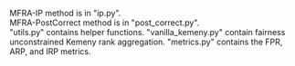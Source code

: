 MFRA-IP method is in "ip.py".  
MFRA-PostCorrect method is in "post_correct.py".  
"utils.py" contains helper functions.
"vanilla_kemeny.py" contain fairness unconstrained Kemeny rank aggregation.
"metrics.py" contains the FPR, ARP, and IRP metrics. 
